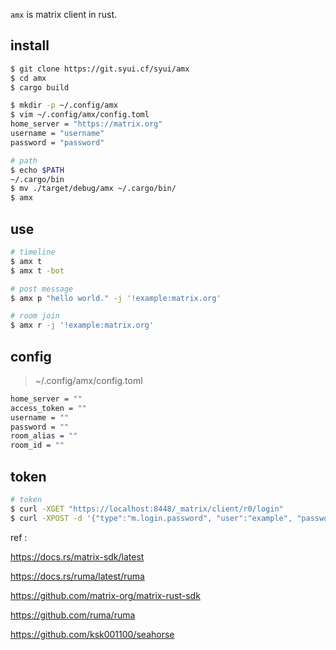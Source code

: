 `amx` is matrix client in rust.

## install

```sh
$ git clone https://git.syui.cf/syui/amx
$ cd amx
$ cargo build

$ mkdir -p ~/.config/amx
$ vim ~/.config/amx/config.toml
home_server = "https://matrix.org"
username = "username"
password = "password"

# path
$ echo $PATH
~/.cargo/bin
$ mv ./target/debug/amx ~/.cargo/bin/
$ amx
```

## use

```sh
# timeline
$ amx t
$ amx t -bot

# post message
$ amx p "hello world." -j '!example:matrix.org'

# room join
$ amx r -j '!example:matrix.org'
```

## config

> ~/.config/amx/config.toml

```sh
home_server = ""
access_token = ""
username = ""
password = ""
room_alias = ""
room_id = ""
```

## token

```sh
# token
$ curl -XGET "https://localhost:8448/_matrix/client/r0/login"
$ curl -XPOST -d '{"type":"m.login.password", "user":"example", "password":"wordpass"}' "https://localhost:8448/_matrix/client/r0/login"
```

ref : 

https://docs.rs/matrix-sdk/latest

https://docs.rs/ruma/latest/ruma

https://github.com/matrix-org/matrix-rust-sdk

https://github.com/ruma/ruma

https://github.com/ksk001100/seahorse
